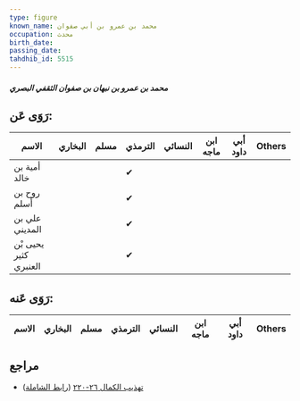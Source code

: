 ```yaml
---
type: figure
known_name: محمد بن عمرو بن أبي صفوان
occupation: محدث
birth_date:
passing_date:
tahdhib_id: 5515
---
```

##### محمد بن عمرو بن نبهان بن صفوان الثقفي البصري

## رَوَى عَن:
| الاسم                 | البخاري | مسلم | الترمذي | النسائي | ابن ماجه | أبي داود | Others |
| --------------------- | ------- | ---- | ------- | ------- | -------- | -------- | ------ |
| أمية بن خالد          |         |      | ✔       |         |          |          |        |
| روح بن أسلم           |         |      | ✔       |         |          |          |        |
| علي بن المديني        |         |      | ✔       |         |          |          |        |
| يحيى بْن كثير العنبري |         |      | ✔       |         |          |          |        |
## رَوَى عَنه:
| الاسم | البخاري | مسلم | الترمذي | النسائي | ابن ماجه | أبي داود | Others |
| ----- | ------- | ---- | ------- | ------- | -------- | -------- | ------ |
## مراجع
- [تهذيب الكمال ٢٦-٢٢٠](obsidian://open?vault=Tahdhib-al-Kamal&file=Figures/٥٥١٥-محمد%20بن%20عمرو%20بن%20نبهان%20بن%20صفوان%20الثقفي%20البصري) ([رابط الشاملة](https://shamela.ws/book/3722/13968))
